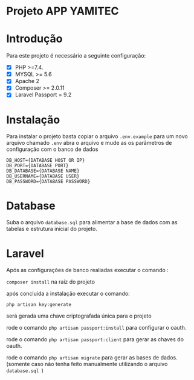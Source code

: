 # Projeto APP YAMITEC

# Introdução
Para este projeto é necessário a seguinte configuração:
- [X] PHP >=7.4.
- [X] MYSQL >= 5.6
- [X] Apache 2
- [X] Composer >= 2.0.11
- [X] Laravel Passport = 9.2
 
# Instalação

Para instalar o projeto basta copiar o arquivo ```.env.example``` para um novo arquivo chamado ``` .env ``` abra o arquivo e mude as os parâmetros de configuração com o banco de dados
```  
DB_HOST={DATABASE HOST OR IP}
DB_PORT={DATABASE PORT}
DB_DATABASE={DATABASE NAME}
DB_USERNAME={DATABASE USER}
DB_PASSWORD={DATABASE PASSWORD}
```
# Database
Suba o arquivo  ```database.sql``` para alimentar a base de dados com as tabelas e estrutura inicial do projeto.

# Laravel 
Após as configurações de banco realiadas executar o comando :

```composer install``` na raiz do projeto

após concluída a instalação executar o comando:

```php artisan key:generate ```

será gerada uma chave criptografada única para o projeto

rode o comando ```php artisan passport:install``` para configurar o oauth.

rode o comando ```php artisan passport:client``` para gerar as chaves do oauth.

rode o comando ```php artisan migrate``` para gerar as bases de dados. (somente caso não tenha feito manualmente utilizando o arquivo  ```database.sql ```)